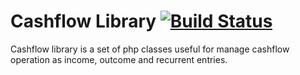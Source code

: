 # Cashflow Library [![Build Status](https://secure.travis-ci.org/francescotrucchia/cashflow.png)](http://travis-ci.org/francescotrucchia/cashflow)

Cashflow library is a set of php classes useful for manage cashflow operation as income, outcome and recurrent entries.

